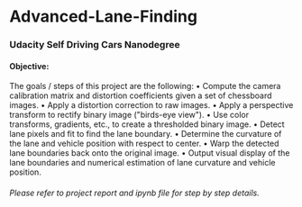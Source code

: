 # Advanced-Lane-Finding
### Udacity Self Driving Cars Nanodegree

#### Objective:
The goals / steps of this project are the following:
•	Compute the camera calibration matrix and distortion coefficients given a set of chessboard images.
•	Apply a distortion correction to raw images.
•	Apply a perspective transform to rectify binary image ("birds-eye view").
•	Use color transforms, gradients, etc., to create a thresholded binary image.
•	Detect lane pixels and fit to find the lane boundary.
•	Determine the curvature of the lane and vehicle position with respect to center.
•	Warp the detected lane boundaries back onto the original image.
•	Output visual display of the lane boundaries and numerical estimation of lane curvature and vehicle position.

###### Please refer to project report and ipynb file for step by step details.
